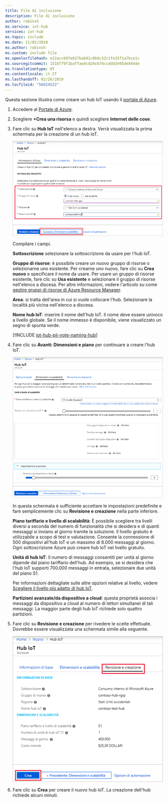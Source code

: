 ```yaml
---
title: File di inclusione
description: File di inclusione
author: robinsh
ms.service: iot-hub
services: iot-hub
ms.topic: include
ms.date: 11/02/2018
ms.author: robinsh
ms.custom: include file
ms.openlocfilehash: e22acc697e837bab91c8b9c32c1fe35f1a7bce1c
ms.sourcegitcommit: 1516779f1baffaedcd24c674ccddd3e95de844de
ms.translationtype: HT
ms.contentlocale: it-IT
ms.lasthandoff: 02/26/2019
ms.locfileid: "56824522"
---
```

Questa sezione illustra come creare un hub IoT usando il [portale di Azure](https://portal.azure.com).

1. Accedere al [Portale di Azure](https://portal.azure.com). 

2. Scegliere **+Crea una risorsa** e quindi scegliere **Internet delle cose**.

3. Fare clic su **Hub IoT** nell'elenco a destra. Verrà visualizzata la prima schermata per la creazione di un hub IoT.

   ![Screenshot che illustra come creare un hub nel portale di Azure](./media/iot-hub-include-create-hub/iot-hub-create-screen-basics.png)

   Compilare i campi.

   **Sottoscrizione** selezionare la sottoscrizione da usare per l'hub IoT.

   **Gruppo di risorse**: è possibile creare un nuovo gruppo di risorse o selezionarne uno esistente. Per crearne uno nuovo, fare clic su **Crea nuovo** e specificare il nome da usare. Per usare un gruppo di risorse esistente, fare clic su **Usa esistente** e selezionare il gruppo di risorse nell'elenco a discesa. Per altre informazioni, vedere l'articolo su come [gestire gruppi di risorse di Azure Resource Manager](../articles/azure-resource-manager/manage-resource-groups-portal.md).

   **Area**: si tratta dell'area in cui si vuole collocare l'hub. Selezionare la località più vicina nell'elenco a discesa.

   **Nome hub IoT**: inserire il nome dell'hub IoT. Il nome deve essere univoco a livello globale. Se il nome immesso è disponibile, viene visualizzato un segno di spunta verde.

   [!INCLUDE [iot-hub-pii-note-naming-hub](iot-hub-pii-note-naming-hub.md)]

4. Fare clic su **Avanti: Dimensioni e piano** per continuare a creare l'hub IoT.

   ![Screenshot che mostra la configurazione delle dimensioni e della scalabilità per un nuovo hub IoT con il portale di Azure](./media/iot-hub-include-create-hub/iot-hub-create-screen-size-scale.png)

   In questa schermata è sufficiente accettare le impostazioni predefinite e fare semplicemente clic su **Revisione e creazione** nella parte inferiore. 

   **Piano tariffario e livello di scalabilità**: È possibile scegliere tra livelli diversi a seconda del numero di funzionalità che si desidera e di quanti messaggi si inviano al giorno tramite la soluzione. Il livello gratuito è utilizzabile a scopo di test e valutazione. Consente la connessione di 500 dispositivi all'hub IoT e un massimo di 8.000 messaggi al giorno. Ogni sottoscrizione Azure può creare hub IoT nel livello gratuito. 

   **Unità di hub IoT**: Il numero di messaggi consentiti per unità al giorno dipende dal piano tariffario dell'hub. Ad esempio, se si desidera che l'hub IoT supporti 700.000 messaggi in entrata, selezionare due unità del piano S1.

   Per informazioni dettagliate sulle altre opzioni relative al livello, vedere [Scegliere il livello più adatto di hub IoT](../articles/iot-hub/iot-hub-scaling.md).

   **Partizioni avanzate/da dispositivo a cloud**: questa proprietà associa i messaggi da dispositivo a cloud al numero di lettori simultanei di tali messaggi. La maggior parte degli hub IoT richiede solo quattro partizioni. 

5. Fare clic su **Revisione e creazione** per rivedere le scelte effettuate. Dovrebbe essere visualizzata una schermata simile alla seguente.

   ![Screenshot per la revisione delle informazioni per la creazione del nuovo hub IoT](./media/iot-hub-include-create-hub/iot-hub-create-review.png)

6. Fare clic su **Crea** per creare il nuovo hub IoT. La creazione dell'hub richiede alcuni minuti.
